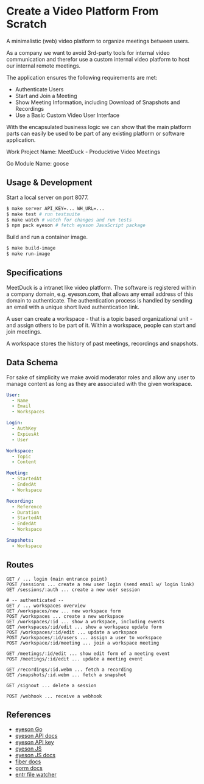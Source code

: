 
# Create a Video Platform From Scratch

A minimalistic (web) video platform to organize meetings between users.

As a company we want to avoid 3rd-party tools for internal video communication
and therefor use a custom internal video platform to host our internal remote
meetings.

The application ensures the following requirements are met:

- Authenticate Users
- Start and Join a Meeting
- Show Meeting Information, including Download of Snapshots and Recordings
- Use a Basic Custom Video User Interface

With the encapsulated business logic we can show that the main platform parts
can easily be used to be part of any existing platform or software application.

Work Project Name: MeetDuck - Producktive Video Meetings

Go Module Name: goose

## Usage & Development

Start a local server on port 8077.

```sh
$ make server API_KEY=... WH_URL=...
$ make test # run testsuite
$ make watch # watch for changes and run tests
$ npm pack eyeson # fetch eyeson JavaScript package
```

Build and run a container image.

```sh
$ make build-image
$ make run-image
```

## Specifications

MeetDuck is a intranet like video platform. The software is registered within
a company domain, e.g. eyeson.com, that allows any email address of this domain
to authenticate. The authentication process is handled by sending an email with
a unique short lived authentication link.

A user can create a workspace - that is a topic based organizational unit - and
assign others to be part of it. Within a workspace, people can start and join
meetings.

A workspace stores the history of past meetings, recordings and snapshots.

## Data Schema

For sake of simplicity we make avoid moderator roles and allow any user to
manage content as long as they are associated with the given workspace.

```yaml
User:
  - Name
  - Email
  - Workspaces

Login:
  - AuthKey
  - ExpiesAt
  - User

Workspace:
  - Topic
  - Content

Meeting:
  - StartedAt
  - EndedAt
  - Workspace

Recording:
  - Reference
  - Duration
  - StartedAt
  - EndedAt
  - Workspace

Snapshots:
  - Workspace
```

## Routes

```
GET / ... login (main entrance point)
POST /sessions ... create a new user login (send email w/ login link)
GET /sessions/:auth ... create a new user session

# -- authenticated --
GET / ... workspaces overview
GET /workspaces/new ... new workspace form
POST /workspaces ... create a new workspace
GET /workspaces/:id ... show a workspace, including events
GET /workspaces/:id/edit ... show a workspace update form
POST /workspaces/:id/edit ... update a workspace
POST /workspaces/:id/users ... assign a user to workspace
POST /workspace/:id/meeting ... join a workspace meeting

GET /meetings/:id/edit ... show edit form of a meeting event
POST /meetings/:id/edit ... update a meeting event

GET /recordings/:id.webm ... fetch a recording
GET /snapshots/:id.webm ... fetch a snapshot

GET /signout ... delete a session

POST /webhook ... receive a webhook
```

## References

- [eyeson Go](https://github.com/eyeson-team/eyeson-go)
- [eyeson API docs](https://eyeson-team.github.io/api/api-reference/)
- [eyeson API key](https://developers.eyeson.team/)
- [eyeson JS](https://www.npmjs.com/package/eyeson)
- [eyeson JS docs](https://eyeson-team.github.io/js-docs/overview/)
- [fiber docs](https://docs.gofiber.io/)
- [gorm docs](https://gorm.io/docs/)
- [entr file watcher](https://github.com/eradman/entr)
